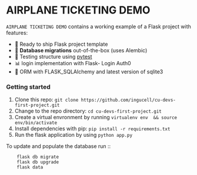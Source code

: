 # AIRPLANE TICKETING DEMO 
 
`AIRPLANE TICKETING DEMO`  contains a working example of a Flask project with features:

- 🍾  Ready to ship Flask project template
- 🤖 **Database migrations** out-of-the-box (uses Alembic)
- 🧪 Testing structure using [pytest](https://docs.pytest.org/en/latest/)
- 📊 login implementation with Flask- Login Auth0
- 🎯  ORM with FLASK_SQLAlchemy and latest version of sqlite3


 



### Getting started
 1. Clone this repo: `git clone https://github.com/ingucell/cu-devs-first-project.git`
 2. Change to the repo directory: `cd cu-devs-first-project.git`
 3. Create a virtual envronment by running  `virtualenv env  && source env/bin/activate`
 4. Install dependencies with pip: `pip install -r requirements.txt`
 5. Run the flask application by using `python app.py`


To update and populate the database run ::

```
    flask db migrate
    flask db upgrade
    flask data
```
